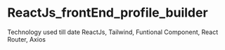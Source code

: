 # ReactJs_frontEnd_profile_builder
Technology used till date ReactJs, Tailwind, Funtional Component, React Router, Axios



